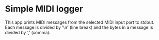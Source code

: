 # Simple MIDI logger
This app prints MIDI messages from the selected MIDI input port to stdout. Each message is divided by '\n' (line break) and the bytes in a message is divided by ',' (comma).
